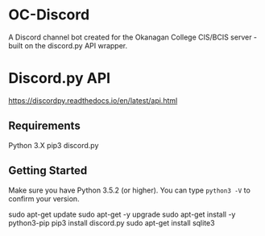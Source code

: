# OC-Discord
A Discord channel bot created for the Okanagan College CIS/BCIS server - built on the discord.py API wrapper. 

# Discord.py API
https://discordpy.readthedocs.io/en/latest/api.html

## Requirements
Python 3.X
pip3
discord.py

## Getting Started

Make sure you have Python 3.5.2 (or higher). You can type ```python3 -V``` to confirm your version. 

sudo apt-get update
sudo apt-get -y upgrade
sudo apt-get install -y python3-pip
pip3 install discord.py
sudo apt-get install sqlite3